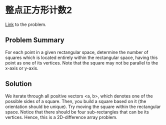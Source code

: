 # 整点正方形计数2
[Link](https://qoj.ac/contest/2534/problem/14547) to the problem.

## Problem Summary
For each point in a given rectangular space, determine the number of squares which is located entirely within the rectangular space, having this point as one of its vertices. Note that the square may not be parallel to the x-axis or y-axis.

## Solution
We iterate through all positive vectors <a, b>, which denotes one of the possible sides of a square. Then, you build a square based on it (the orientation should be unique). Try moving the square within the rectangular space. Notice that there should be four sub-rectangles that can be its vertices. Hence, this is a 2D-difference array problem.
